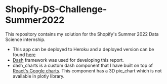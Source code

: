 # Shopify-DS-Challenge-Summer2022

This repository contains my solution for the Shopify's Summer 2022 Data Science internship.

* This app can be deployed to Heroku and a deployed version can be found [here](https://dashboard.heroku.com/apps/shopify-ds-summer-2022/resources)
* [Dash](https://dash.plotly.com/introduction) framework was used for developing this report.
* dash_charts is a custom dash component that I have built on top of [React's Google charts](https://www.react-google-charts.com/). This component has a 3D pie_chart which is not available in plotly library.
